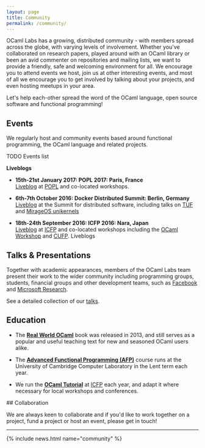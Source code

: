```yaml
---
layout: page
title: Community
permalink: /community/
---
```


OCaml Labs has a growing, distributed community - with members spread across the globe, with varying levels of involvement. Whether you've collaborated on research papers, played around with an OCaml library or been an avid commenter on repositories and mailing lists, we want to provide a friendly, safe and welcoming environment for all. We encourage you to attend events we host, join us at other interesting events, and most of all we encourage you to get involved by talking about your projects, and even hosting meetups in your area.

Let's help each-other spread the word of the OCaml language, open source software and functional programming!

## Events

We regularly host and community events based around functional programming, the OCaml language and related projects.  

TODO Events list

**Liveblogs**  

* **15th-21st January 2017: POPL 2017: Paris, France**   
[Liveblog](http://popl2017.ocaml.io/) at [POPL](http://conf.researchr.org/home/POPL-2017) and co-located workshops.

* **6th-7th October 2016: Docker Distributed Summit: Berlin, Germany**  
[Liveblog](http://canopy.mirage.io/Liveblog) at the Summit for distributed software, including talks on [TUF](http://canopy.mirage.io/Liveblog/TUFDDS2016) and [MirageOS unikernels](http://canopy.mirage.io/Liveblog/MirageOSUnikernelsDDS2016.)

* **18th-24th September 2016: ICFP 2016: Nara, Japan**  
[Liveblog](http://icfp2016.mirage.io/) at [ICFP](http://conf.researchr.org/home/icfp-2016) and co-located workshops including the [OCaml Workshop](http://icfp2016.mirage.io/OCaml) and [CUFP](http://icfp2016.mirage.io/CUFP).
Liveblogs

## Talks & Presentations

Together with academic appearances, members of the OCaml Labs team present their work to the wider community including programming groups, students, financial groups and other development teams, such as [Facebook](https://github.com/facebook/reason) and [Microsoft Research](https://www.microsoft.com/en-us/research/lab/microsoft-research-cambridge/).

See a detailed collection of our [talks](http://ocamllabs.io/talks/).

## Education

* The **[Real World OCaml](https://realworldocaml.org/)** book was released in 2013, and still serves as a popular and useful teaching text for new and seasoned OCaml users alike.

* The **[Advanced Functional Programming (AFP)](https://www.cl.cam.ac.uk/teaching/1617/L28/materials.html)** course runs at the University of Cambridge Computer Laboratory in the Lent term each year.

* We run the **[OCaml Tutorial](https://github.com/ocamllabs/2048-tutorial/blob/master/task.md)** at [ICFP](http://icfpconference.org/) each year, and adapt it where necessary for local workshops and conferences.

## Collaboration

We are always keen to collaborate and if you'd like to work together on a project, fund a project or host an event, please get in touch!


----

{% include news.html name="community" %}
